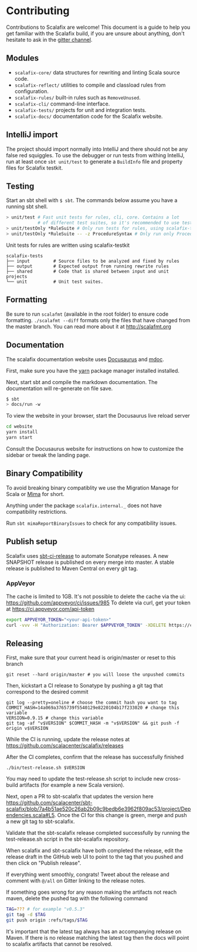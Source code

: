 # Contributing

Contributions to Scalafix are welcome! This document is a guide to help you get
familiar with the Scalafix build, if you are unsure about anything, don't
hesitate to ask in the [gitter channel](https://gitter.im/scalacenter/scalafix).

## Modules

- `scalafix-core/` data structures for rewriting and linting Scala source code.
- `scalafix-reflect/` utilities to compile and classload rules from
  configuration.
- `scalafix-rules/` built-in rules such as `RemoveUnused`.
- `scalafix-cli/` command-line interface.
- `scalafix-tests/` projects for unit and integration tests.
- `scalafix-docs/` documentation code for the Scalafix website.

## IntelliJ import

The project should import normally into IntelliJ and there should not be any
false red squiggles. To use the debugger or run tests from withing IntelliJ, run
at least once `sbt unit/test` to generate a `BuildInfo` file and property files
for Scalafix testkit.

## Testing

Start an sbt shell with `$ sbt`. The commands below assume you have a running
sbt shell.

```sh
> unit/test # Fast unit tests for rules, cli, core. Contains a lot
            # of different test suites, so it's recommended to use testOnly.
> unit/testOnly *RuleSuite # Only run tests for rules, using scalafix-testkit.
> unit/testOnly *RuleSuite -- -z ProcedureSyntax # Only run only ProcedureSyntax unit test.
```

Unit tests for rules are written using scalafix-testkit

```
scalafix-tests
├── input         # Source files to be analyzed and fixed by rules
├── output        # Expected output from running rewrite rules
├── shared        # Code that is shared between input and unit projects
└── unit          # Unit test suites.
```

## Formatting

Be sure to run `scalafmt` (available in the root folder) to ensure code
formatting. `./scalafmt --diff` formats only the files that have changed from
the master branch. You can read more about it at http://scalafmt.org

## Documentation

The scalafix documentation website uses [Docusaurus](https://docusaurus.io/) and
[mdoc](https://github.com/olafurpg/mdoc).

First, make sure you have the [yarn](https://yarnpkg.com/en/) package manager
installed installed.

Next, start sbt and compile the markdown documentation. The documentation will
re-generate on file save.

```sh
$ sbt
> docs/run -w
```

To view the website in your browser, start the Docusaurus live reload server

```sh
cd website
yarn install
yarn start
```

Consult the Docusaurus website for instructions on how to customize the sidebar
or tweak the landing page.

## Binary Compatibility

To avoid breaking binary compatiblity we use the Migration Manage for Scala or
[Mima](https://github.com/lightbend/migration-manager) for short.

Anything under the package `scalafix.internal._` does not have compatibility
restrictions.

Run `sbt mimaReportBinaryIssues` to check for any compatibility issues.

## Publish setup

Scalafix uses [sbt-ci-release](https://github.com/olafurpg/sbt-ci-release) to
automate Sonatype releases. A new SNAPSHOT release is published on every merge
into master. A stable release is published to Maven Central on every git tag.

### AppVeyor

The cache is limited to 1GB. It's not possible to delete the cache via the ui:
https://github.com/appveyor/ci/issues/985 To delete via curl, get your token at
https://ci.appveyor.com/api-token

```bash
export APPVEYOR_TOKEN="<your-api-token>"
curl -vvv -H "Authorization: Bearer $APPVEYOR_TOKEN" -XDELETE https://ci.appveyor.com/api/projects/scalacenter/scalafix/buildcache
```

## Releasing

First, make sure that your current head is origin/master or reset to this branch
```
git reset --hard origin/master # you will loose the unpushed commits
```

Then, kickstart a CI release to Sonatype by pushing a git tag that correspond to the desired commit

```
git log --pretty=oneline # choose the commit hash you want to tag
COMMIT_HASH=14a069a3765739f5540129e8220104b17f233020 # change this variable
VERSION=0.9.15 # change this variable
git tag -af "v$VERSION" $COMMIT_HASH -m "v$VERSION" && git push -f origin v$VERSION
```

While the CI is running, update the release notes at
https://github.com/scalacenter/scalafix/releases

After the CI completes, confirm that the release has successfully finished

```
./bin/test-release.sh $VERSION
```

You may need to update the test-release.sh script to include new cross-build
artifacts (for example a new Scala version).

Next, open a PR to sbt-scalafix that updates the version here
https://github.com/scalacenter/sbt-scalafix/blob/7a4b51ae520c26ab2b09c9bedb6e3962f809ac53/project/Dependencies.scala#L5.
Once the CI for this change is green, merge and push a new git tag to
sbt-scalafix.

Validate that the sbt-scalafix release completed successfully by running the
test-release.sh script in the sbt-scalafix repository.

When scalafix and sbt-scalafix have both completed the release, edit the release
draft in the GitHub web UI to point to the tag that you pushed and then click on
"Publish release".

If everything went smoothly, congrats! Tweet about the release and comment with
`@/all` on Gitter linking to the release notes.

If something goes wrong for any reason making the artifacts not reach maven,
delete the pushed tag with the following command

```sh
TAG=??? # for example "v0.5.3"
git tag -d $TAG
git push origin :refs/tags/$TAG
```

It's important that the latest tag always has an accompanying release on Maven.
If there is no release matching the latest tag then the docs will point to
scalafix artifacts that cannot be resolved.
